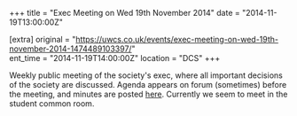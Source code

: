 +++
title = "Exec Meeting on Wed 19th November 2014"
date = "2014-11-19T13:00:00Z"

[extra]
original = "https://uwcs.co.uk/events/exec-meeting-on-wed-19th-november-2014-1474489103397/"    
ent_time = "2014-11-19T14:00:00Z"
location = "DCS"
+++

Weekly public meeting of the society's exec, where all important decisions of the society are discussed. Agenda appears on forum (sometimes) before the meeting, and minutes are posted [here](https://uwcs.co.uk/minutes/1/). Currently we seem to meet in the student common room.


